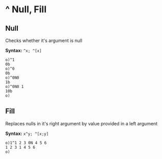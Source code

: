 # ^ Null, Fill

## Null

Checks whether it's argument is null

**Syntax:** ```^x; ^[x]```

```o
o)^1
0b
o)^0
0b
o)^0N0
1b
o)^0N0 1
10b
o)
```

## Fill

Replaces nulls in it's right argument by value provided in a left argument

**Syntax:** ```x^y; ^[x;y]```

```o
o)1^1 2 3 0N 4 5 6
1 2 3 1 4 5 6
o)
```
